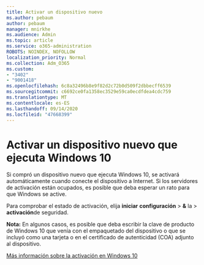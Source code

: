 ```yaml
---
title: Activar un dispositivo nuevo
ms.author: pebaum
author: pebaum
manager: mnirkhe
ms.audience: Admin
ms.topic: article
ms.service: o365-administration
ROBOTS: NOINDEX, NOFOLLOW
localization_priority: Normal
ms.collection: Adm_O365
ms.custom:
- "3402"
- "9001418"
ms.openlocfilehash: 6c8a32496b8e9f82d2c72b0d509f2dbbecff6539
ms.sourcegitcommit: c6692ce0fa1358ec3529e59ca0ecdfdea4cdc759
ms.translationtype: MT
ms.contentlocale: es-ES
ms.lasthandoff: 09/14/2020
ms.locfileid: "47668399"
---
```

# <a name="activating-a-new-device-running-windows-10"></a>Activar un dispositivo nuevo que ejecuta Windows 10

Si compró un dispositivo nuevo que ejecuta Windows 10, se activará automáticamente cuando conecte el dispositivo a Internet. Si los servidores de activación están ocupados, es posible que deba esperar un rato para que Windows se active.

Para comprobar el estado de activación, elija **iniciar** **configuración**  >  **&** la  >  **activación**de seguridad.

**Nota:** En algunos casos, es posible que deba escribir la clave de producto de Windows 10 que venía con el empaquetado del dispositivo o que se incluyó como una tarjeta o en el certificado de autenticidad (COA) adjunto al dispositivo.

[Más información sobre la activación en Windows 10](https://support.microsoft.com/help/12440)